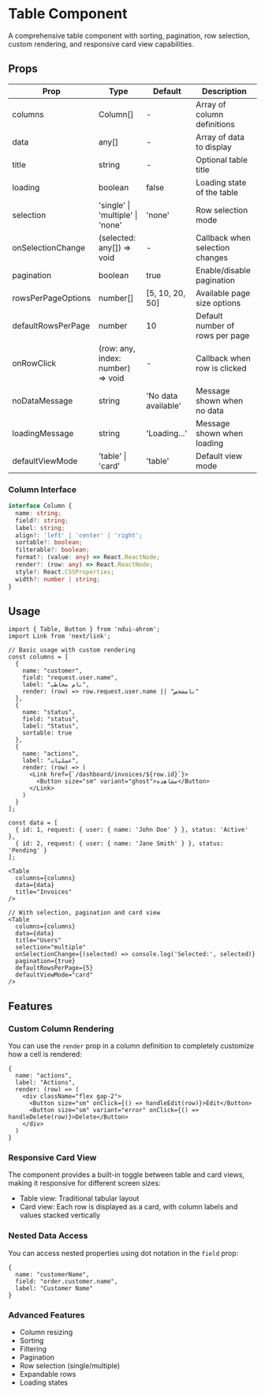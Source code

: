 # Table Component

A comprehensive table component with sorting, pagination, row selection, custom rendering, and responsive card view capabilities.

## Props

| Prop | Type | Default | Description |
|------|------|---------|-------------|
| columns | Column[] | - | Array of column definitions |
| data | any[] | - | Array of data to display |
| title | string | - | Optional table title |
| loading | boolean | false | Loading state of the table |
| selection | 'single' \| 'multiple' \| 'none' | 'none' | Row selection mode |
| onSelectionChange | (selected: any[]) => void | - | Callback when selection changes |
| pagination | boolean | true | Enable/disable pagination |
| rowsPerPageOptions | number[] | [5, 10, 20, 50] | Available page size options |
| defaultRowsPerPage | number | 10 | Default number of rows per page |
| onRowClick | (row: any, index: number) => void | - | Callback when row is clicked |
| noDataMessage | string | 'No data available' | Message shown when no data |
| loadingMessage | string | 'Loading...' | Message shown when loading |
| defaultViewMode | 'table' \| 'card' | 'table' | Default view mode |

### Column Interface

```typescript
interface Column {
  name: string;
  field?: string;
  label: string;
  align?: 'left' | 'center' | 'right';
  sortable?: boolean;
  filterable?: boolean;
  format?: (value: any) => React.ReactNode;
  render?: (row: any) => React.ReactNode;
  style?: React.CSSProperties;
  width?: number | string;
}
```

## Usage

```tsx
import { Table, Button } from 'ndui-ahrom';
import Link from 'next/link';

// Basic usage with custom rendering
const columns = [
  {
    name: "customer", 
    field: "request.user.name", 
    label: "نام مخاطب",
    render: (row) => row.request.user.name || "نامشخص"
  },
  {
    name: "status",
    field: "status",
    label: "Status",
    sortable: true
  },
  { 
    name: "actions", 
    label: "عملیات", 
    render: (row) => (
      <Link href={`/dashboard/invoices/${row.id}`}>
        <Button size="sm" variant="ghost">مشاهده</Button>
      </Link>
    )
  }
];

const data = [
  { id: 1, request: { user: { name: 'John Doe' } }, status: 'Active' },
  { id: 2, request: { user: { name: 'Jane Smith' } }, status: 'Pending' }
];

<Table
  columns={columns}
  data={data}
  title="Invoices"
/>

// With selection, pagination and card view
<Table
  columns={columns}
  data={data}
  title="Users"
  selection="multiple"
  onSelectionChange={(selected) => console.log('Selected:', selected)}
  pagination={true}
  defaultRowsPerPage={5}
  defaultViewMode="card"
/>
```

## Features

### Custom Column Rendering

You can use the `render` prop in a column definition to completely customize how a cell is rendered:

```tsx
{
  name: "actions",
  label: "Actions",
  render: (row) => (
    <div className="flex gap-2">
      <Button size="sm" onClick={() => handleEdit(row)}>Edit</Button>
      <Button size="sm" variant="error" onClick={() => handleDelete(row)}>Delete</Button>
    </div>
  )
}
```

### Responsive Card View

The component provides a built-in toggle between table and card views, making it responsive for different screen sizes:

- Table view: Traditional tabular layout
- Card view: Each row is displayed as a card, with column labels and values stacked vertically

### Nested Data Access

You can access nested properties using dot notation in the `field` prop:

```tsx
{
  name: "customerName",
  field: "order.customer.name",
  label: "Customer Name"
}
```

### Advanced Features

- Column resizing
- Sorting
- Filtering
- Pagination
- Row selection (single/multiple)
- Expandable rows
- Loading states